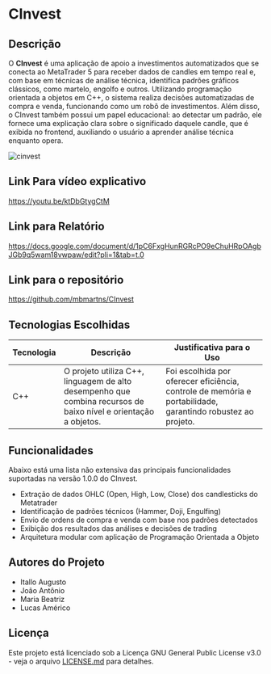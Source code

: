# CInvest

## Descrição
O **CInvest** é uma aplicação de apoio a investimentos automatizados que se conecta ao MetaTrader 5 para receber dados de candles em tempo real e, com base em técnicas de análise técnica, identifica padrões gráficos clássicos, como martelo, engolfo e outros. Utilizando programação orientada a objetos em C++, o sistema realiza decisões automatizadas de compra e venda, funcionando como um robô de investimentos. Além disso, o CInvest também possui um papel educacional: ao detectar um padrão, ele fornece uma explicação clara sobre o significado daquele candle, que é exibida no frontend, auxiliando o usuário a aprender análise técnica enquanto opera.

![cinvest](https://github.com/user-attachments/assets/68b567d6-8586-42d6-b2d4-e3f5a99fc32b)
## Link Para vídeo explicativo
https://youtu.be/ktDbGtygCtM

## Link para Relatório
https://docs.google.com/document/d/1pC6FxgHunRGRcPO9eChuHRpOAgbJGb9q5wam18vwpaw/edit?pli=1&tab=t.0

## Link para o repositório
https://github.com/mbmartns/CInvest

## Tecnologias Escolhidas
| Tecnologia                   | Descrição                                            | Justificativa para o Uso                                                            |
| ---------------------------- | ---------------------------------------------------- | ----------------------------------------------------------------------------------- |
| C++                          | O projeto utiliza C++, linguagem de alto desempenho que combina recursos de baixo nível e orientação a objetos.          | Foi escolhida por oferecer eficiência, controle de memória e portabilidade, garantindo robustez ao projeto.       |

## Funcionalidades
Abaixo está uma lista não extensiva das principais funcionalidades suportadas na versão 1.0.0 do CInvest.

- Extração de dados OHLC (Open, High, Low, Close) dos candlesticks do Metatrader
- Identificação de padrões técnicos (Hammer, Doji, Engulfing)
- Envio de ordens de compra e venda com base nos padrões detectados
- Exibição dos resultados das análises e decisões de trading
- Arquitetura modular com aplicação de Programação Orientada a Objeto

## Autores do Projeto
- Itallo Augusto
- João Antônio
- Maria Beatriz
- Lucas Américo

## Licença

Este projeto está licenciado sob a Licença GNU General Public License v3.0 - veja o arquivo [LICENSE.md](LICENSE) para detalhes.

